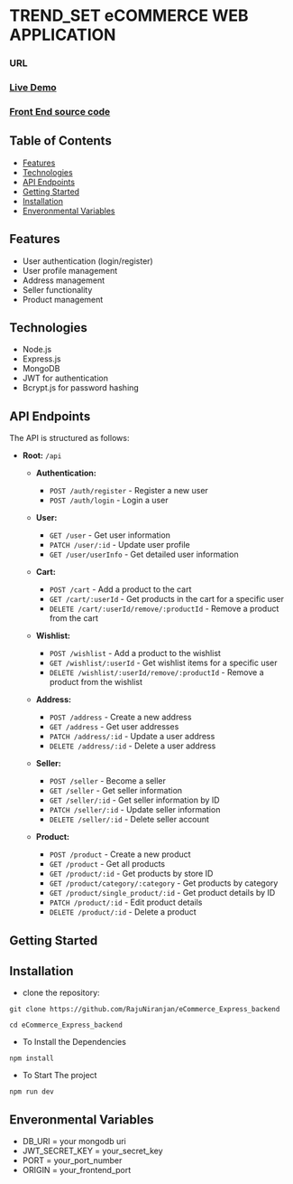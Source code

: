 # TREND_SET eCOMMERCE WEB APPLICATION

### URL

### [Live Demo](https://trendsetnext.vercel.app/)
### [Front End source code](https://github.com/RajuNiranjan/ecommerce_next_frontend)

## Table of Contents

- [Features](#features)
- [Technologies](#technologies)
- [API Endpoints](#api-endpoints)
- [Getting Started](#getting-started)
- [Installation](#installation)
- [Enveronmental Variables](#enveronmental-variables)

## Features

- User authentication (login/register)
- User profile management
- Address management
- Seller functionality
- Product management

## Technologies

- Node.js
- Express.js
- MongoDB
- JWT for authentication
- Bcrypt.js for password hashing

## API Endpoints

The API is structured as follows:

- **Root:** `/api`

  - **Authentication:**

    - `POST /auth/register` - Register a new user
    - `POST /auth/login` - Login a user

  - **User:**

    - `GET /user` - Get user information
    - `PATCH /user/:id` - Update user profile
    - `GET /user/userInfo` - Get detailed user information

  - **Cart:**

    - `POST /cart` - Add a product to the cart
    - `GET /cart/:userId` - Get products in the cart for a specific user
    - `DELETE /cart/:userId/remove/:productId` - Remove a product from the cart

  - **Wishlist:**

    - `POST /wishlist` - Add a product to the wishlist
    - `GET /wishlist/:userId` - Get wishlist items for a specific user
    - `DELETE /wishlist/:userId/remove/:productId` - Remove a product from the wishlist

  - **Address:**

    - `POST /address` - Create a new address
    - `GET /address` - Get user addresses
    - `PATCH /address/:id` - Update a user address
    - `DELETE /address/:id` - Delete a user address

  - **Seller:**

    - `POST /seller` - Become a seller
    - `GET /seller` - Get seller information
    - `GET /seller/:id` - Get seller information by ID
    - `PATCH /seller/:id` - Update seller information
    - `DELETE /seller/:id` - Delete seller account

  - **Product:**
    - `POST /product` - Create a new product
    - `GET /product` - Get all products
    - `GET /product/:id` - Get products by store ID
    - `GET /product/category/:category` - Get products by category
    - `GET /product/single_product/:id` - Get product details by ID
    - `PATCH /product/:id` - Edit product details
    - `DELETE /product/:id` - Delete a product

## Getting Started

## Installation

- clone the repository:

```
git clone https://github.com/RajuNiranjan/eCommerce_Express_backend
```

```
cd eCommerce_Express_backend
```

- To Install the Dependencies

```
npm install
```

- To Start The project

```
npm run dev
```

## Enveronmental Variables

- DB_URI = your mongodb uri
- JWT_SECRET_KEY = your_secret_key
- PORT = your_port_number
- ORIGIN = your_frontend_port
